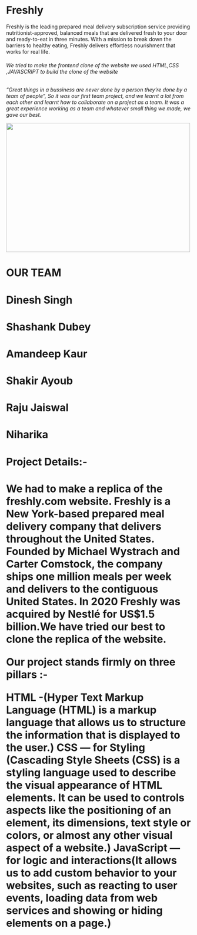 # Freshly
<p>Freshly is the leading prepared meal delivery subscription service providing nutritionist-approved, balanced meals that are delivered fresh to your door and ready-to-eat in three minutes. With a mission to break down the barriers to healthy eating, Freshly delivers effortless nourishment that works for real life.<p/>
<h6>We tried to make the frontend clone of the website we used HTML,CSS ,JAVASCRIPT to build the clone of the website
<h6/>
<p>“Great things in a bussiness are never done by a person they’re done by a team of people”, So it was our first team project, and we learnt a lot from each other and learnt how to collaborate on a project as a team. It was a great experience working as a team and whatever small thing we made, we gave our best.<p/> 
<img src="https://miro.medium.com/max/1400/1*RNFEjGWXC4S9PgWIBEcrhA.jpeg" width="500px" height="350px"><img/>

<h1>OUR TEAM<h1/>
<h1>Dinesh Singh<h1/>
<h1>Shashank Dubey<h1/>
<h1>Amandeep Kaur<h1/>
<h1>Shakir Ayoub<h1/>
<h1>Raju Jaiswal<h1/>
<h1>Niharika<h1/>



<h1>Project Details:-<h1/>

<p>We had to make a replica of the freshly.com website. Freshly is a New York-based prepared meal delivery company that delivers throughout the United States. Founded by Michael Wystrach and Carter Comstock, the company ships one million meals per week and delivers to the contiguous United States. In 2020 Freshly was acquired by Nestlé for US$1.5 billion.We have tried our best to clone the replica of the website.<p/>


Our project stands firmly on three pillars :-

<p>
HTML -(Hyper Text Markup Language (HTML) is a markup language that allows us to structure the information that is displayed to the user.)
CSS — for Styling (Cascading Style Sheets (CSS) is a styling language used to describe the visual appearance of HTML elements. It can be used to controls aspects like the positioning of an element, its dimensions, text style or colors, or almost any other visual aspect of a website.)
JavaScript — for logic and interactions(It allows us to add custom behavior to your websites, such as reacting to user events, loading data from web services and showing or hiding elements on a page.)
<p/>
